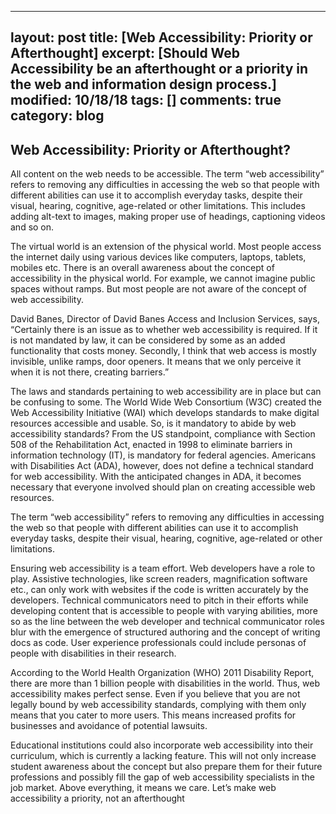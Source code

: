  ---
  layout: post
  title: [Web Accessibility: Priority or Afterthought]
  excerpt: [Should Web Accessibility be an afterthought or a priority in the web and information design process.]
  modified: 10/18/18
  tags: []
  comments: true
  category: blog
  ---
  
  ## Web Accessibility: Priority or Afterthought?
  
  All content on the web needs to be accessible. The term “web accessibility” refers to removing any difficulties in accessing the web so that people with different abilities can use it to accomplish everyday tasks, despite their visual, hearing, cognitive, age-related or other limitations. This includes adding alt-text to images, making proper use of headings, captioning videos and so on.

The virtual world is an extension of the physical world. Most people access the internet daily using various devices like computers, laptops, tablets, mobiles etc. There is an overall awareness about the concept of accessibility in the physical world. For example, we cannot imagine public spaces without ramps. But most people are not aware of the concept of web accessibility.

David Banes, Director of David Banes Access and Inclusion Services, says, “Certainly there is an issue as to whether web accessibility is required. If it is not mandated by law, it can be considered by some as an added functionality that costs money. Secondly, I think that web access is mostly invisible, unlike ramps, door openers. It means that we only perceive it when it is not there, creating barriers.”

The laws and standards pertaining to web accessibility are in place but can be confusing to some. The World Wide Web Consortium (W3C) created the Web Accessibility Initiative (WAI) which develops standards to make digital resources accessible and usable. So, is it mandatory to abide by web accessibility standards? From the US standpoint, compliance with Section 508 of the Rehabilitation Act, enacted in 1998 to eliminate barriers in information technology (IT), is mandatory for federal agencies. Americans with Disabilities Act (ADA), however, does not define a technical standard for web accessibility. With the anticipated changes in ADA, it becomes necessary that everyone involved should plan on creating accessible web resources.

The term “web accessibility” refers to removing any difficulties in accessing the web so that people with different abilities can use it to accomplish everyday tasks, despite their visual, hearing, cognitive, age-related or other limitations.

Ensuring web accessibility is a team effort. Web developers have a role to play. Assistive technologies, like screen readers, magnification software etc., can only work with websites if the code is written accurately by the developers. Technical communicators need to pitch in their efforts while developing content that is accessible to people with varying abilities, more so as the line between the web developer and technical communicator roles blur with the emergence of structured authoring and the concept of writing docs as code. User experience professionals could include personas of people with disabilities in their research.

According to the World Health Organization (WHO) 2011 Disability Report, there are more than 1 billion people with disabilities in the world. Thus, web accessibility makes perfect sense. Even if you believe that you are not legally bound  by web accessibility standards, complying with them only means that you cater to more users. This means increased profits for businesses and avoidance of potential lawsuits.

Educational institutions could also incorporate web accessibility into their curriculum, which is currently a lacking feature. This will not only increase student awareness about the concept but also prepare them for their future professions and possibly fill the gap of web accessibility specialists in the job market. Above everything, it means we care. Let’s make web accessibility a priority, not an afterthought
